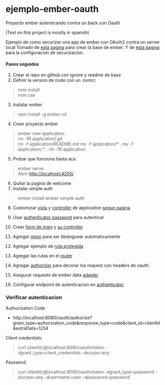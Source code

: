 # ejemplo-ember-oauth
Proyecto ember autenticando contra un back con Oauth

(Text on this project is mostly in spanish)

Ejemplo de como securizar una app de ember con OAuth2 contra un server local
Tomado de [esta pagina](https://guides.emberjs.com/release/getting-started/quick-start/)
para crear la base de ember.
Y de [esta pagina](https://github.com/simplabs/ember-simple-auth) para
la configuracion de securizacion.

#### Pasos seguidos
1. Crear el repo en github con ignore y readme de base
2. Definir la version de node con un .nvmrc 
> nvm install  
> nvm use  

3. Instalar ember
> npm install -g ember-cli  

4. Crear proyecto ember
> ember new application    
> rm -fR application/.git  
> rm -f application/README.md
> mv -f application/* .
> mv -f application/.* .
> rm -fR application

5. Probar que funciona hasta aca
> ember serve  
Abrir [http://localhost:4200/](http://localhost:4200/)  

6. Quitar la pagina de welcome
7. Instalar simple auth
> ember install ember-simple-auth

8. Customizar [vista](app/templates/application.hbs) y [controller](app/controllers/application.js) de application [segun pagina](https://github.com/simplabs/ember-simple-auth#installation)
9. Usar [authenticator password](app/authenticators/oauth2.js) para autenticar
10. Crear [form de login](app/templates/login.hbs) y [su controller](app/controllers/login.js)
11. Agregar [mixin](app/routes/application.js) para ser desloguear automaticamente

12. Agregar ejemplo de [ruta protegida](app/routes/protected.js)
13. Agregar las rutas en el [router](app/router.js)

14. Agregar [authorizer](app/authorizers/oauth2.js) para decorar los request con headers de oauth
15. Asegurar requests de ember data [adapter](app/adapters/application.js)

16. Configurar endpoint de autenticacion en [authenticator](app/authenticators/oauth2.js)

### Verificar autenticacion

Authorization Code
- http://localhost:8080/oauth/authorize?grant_type=authorization_code&response_type=code&client_id=clientId&extraData=1234

Client credentials:
> curl clientId:@localhost:8080/oauth/token -dgrant_type=client_credentials -dscope=any

Password
> curl clientId:@localhost:8080/oauth/token -dgrant_type=password -dscope=any -dusername=user -dpassword=password

